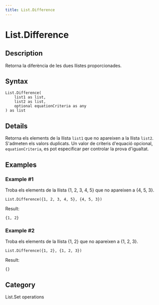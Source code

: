 ```yaml
---
title: List.Difference
---
```


# List.Difference


## Description

Retorna la diferència de les dues llistes proporcionades.


## Syntax

```powerquery
List.Difference(
    list1 as list,
    list2 as list,
    optional equationCriteria as any
) as list
```


## Details

Retorna els elements de la llista <code>list1</code> que no apareixen a la llista <code>list2</code>. S'admeten els valors duplicats.    Un valor de criteris d'equació opcional, <code>equationCriteria</code>, es pot especificar per controlar la prova d'igualtat. 


## Examples

### Example #1 
Troba els elements de la llista \{1, 2, 3, 4, 5} que no apareixen a \{4, 5, 3}.
```powerquery
List.Difference({1, 2, 3, 4, 5}, {4, 5, 3})
```

Result: 
```powerquery
{1, 2}
```


### Example #2 
Troba els elements de la llista \{1, 2} que no apareixen a \{1, 2, 3}.
```powerquery
List.Difference({1, 2}, {1, 2, 3})
```

Result: 
```powerquery
{}
```




## Category
List.Set operations
